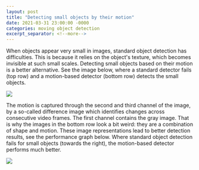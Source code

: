 ```yaml
---
layout: post
title: "Detecting small objects by their motion"
date: 2021-03-31 23:00:00 -0000
categories: moving object detection
excerpt_separator: <!--more-->
---
```


When objects appear very small in images, standard object detection has difficulties. 
This is because it relies on the object's texture, which becomes invisible at such small scales.
Detecting small objects based on their motion is a better alternative. 
See the image below, where a standard detector fails (top row) and a motion-based detector (bottom row) detects the small objects.

<img src="https://gertjanburghouts.github.io/pictures/moving_object_detection.png">

<!--more-->

The motion is captured through the second and third channel of the image, 
by a so-called difference image which identifies changes across consecutive video frames. 
The first channel contains the gray image. 
That is why the images in the bottom row look a bit weird: they are a combination of shape and motion. 
These image representations lead to better detection results, see the performance graph below. 
Where standard object detection fails for small objects (towards the right), the motion-based detector performs much better.  

<img src="https://gertjanburghouts.github.io/pictures/mod_roc.png">
